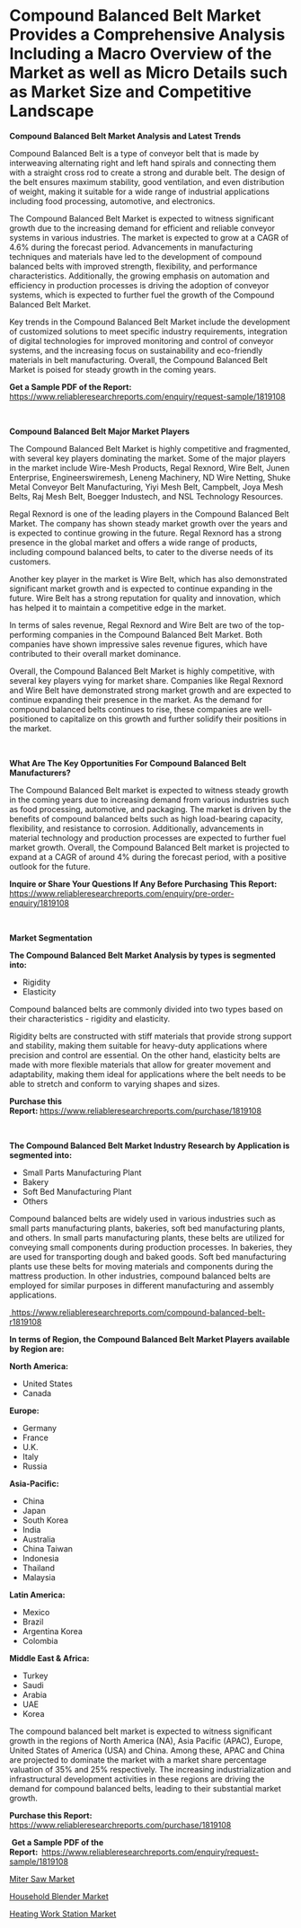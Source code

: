 <p><h1>Compound Balanced Belt Market Provides a Comprehensive Analysis Including a Macro Overview of the Market as well as Micro Details such as Market Size and Competitive Landscape</h1></p><p><strong>Compound Balanced Belt Market Analysis and Latest Trends</strong></p>
<p><p>Compound Balanced Belt is a type of conveyor belt that is made by interweaving alternating right and left hand spirals and connecting them with a straight cross rod to create a strong and durable belt. The design of the belt ensures maximum stability, good ventilation, and even distribution of weight, making it suitable for a wide range of industrial applications including food processing, automotive, and electronics.</p><p>The Compound Balanced Belt Market is expected to witness significant growth due to the increasing demand for efficient and reliable conveyor systems in various industries. The market is expected to grow at a CAGR of 4.6% during the forecast period. Advancements in manufacturing techniques and materials have led to the development of compound balanced belts with improved strength, flexibility, and performance characteristics. Additionally, the growing emphasis on automation and efficiency in production processes is driving the adoption of conveyor systems, which is expected to further fuel the growth of the Compound Balanced Belt Market.</p><p>Key trends in the Compound Balanced Belt Market include the development of customized solutions to meet specific industry requirements, integration of digital technologies for improved monitoring and control of conveyor systems, and the increasing focus on sustainability and eco-friendly materials in belt manufacturing. Overall, the Compound Balanced Belt Market is poised for steady growth in the coming years.</p></p>
<p><strong>Get a Sample PDF of the Report:&nbsp;</strong> <a href="https://www.reliableresearchreports.com/enquiry/request-sample/1819108">https://www.reliableresearchreports.com/enquiry/request-sample/1819108</a></p>
<p>&nbsp;</p>
<p><strong>Compound Balanced Belt Major Market Players</strong></p>
<p><p>The Compound Balanced Belt Market is highly competitive and fragmented, with several key players dominating the market. Some of the major players in the market include Wire-Mesh Products, Regal Rexnord, Wire Belt, Junen Enterprise, Engineerswiremesh, Leneng Machinery, ND Wire Netting, Shuke Metal Conveyor Belt Manufacturing, Yiyi Mesh Belt, Campbelt, Joya Mesh Belts, Raj Mesh Belt, Boegger Industech, and NSL Technology Resources.</p><p>Regal Rexnord is one of the leading players in the Compound Balanced Belt Market. The company has shown steady market growth over the years and is expected to continue growing in the future. Regal Rexnord has a strong presence in the global market and offers a wide range of products, including compound balanced belts, to cater to the diverse needs of its customers.</p><p>Another key player in the market is Wire Belt, which has also demonstrated significant market growth and is expected to continue expanding in the future. Wire Belt has a strong reputation for quality and innovation, which has helped it to maintain a competitive edge in the market.</p><p>In terms of sales revenue, Regal Rexnord and Wire Belt are two of the top-performing companies in the Compound Balanced Belt Market. Both companies have shown impressive sales revenue figures, which have contributed to their overall market dominance.</p><p>Overall, the Compound Balanced Belt Market is highly competitive, with several key players vying for market share. Companies like Regal Rexnord and Wire Belt have demonstrated strong market growth and are expected to continue expanding their presence in the market. As the demand for compound balanced belts continues to rise, these companies are well-positioned to capitalize on this growth and further solidify their positions in the market.</p></p>
<p>&nbsp;</p>
<p><strong>What Are The Key Opportunities For Compound Balanced Belt Manufacturers?</strong></p>
<p><p>The Compound Balanced Belt market is expected to witness steady growth in the coming years due to increasing demand from various industries such as food processing, automotive, and packaging. The market is driven by the benefits of compound balanced belts such as high load-bearing capacity, flexibility, and resistance to corrosion. Additionally, advancements in material technology and production processes are expected to further fuel market growth. Overall, the Compound Balanced Belt market is projected to expand at a CAGR of around 4% during the forecast period, with a positive outlook for the future.</p></p>
<p><strong>Inquire or Share Your Questions If Any Before Purchasing This Report:</strong> <a href="https://www.reliableresearchreports.com/enquiry/pre-order-enquiry/1819108">https://www.reliableresearchreports.com/enquiry/pre-order-enquiry/1819108</a></p>
<p>&nbsp;</p>
<p><strong>Market Segmentation</strong></p>
<p><strong>The Compound Balanced Belt Market Analysis by types is segmented into:</strong></p>
<p><ul><li>Rigidity</li><li>Elasticity</li></ul></p>
<p><p>Compound balanced belts are commonly divided into two types based on their characteristics - rigidity and elasticity. </p><p>Rigidity belts are constructed with stiff materials that provide strong support and stability, making them suitable for heavy-duty applications where precision and control are essential. On the other hand, elasticity belts are made with more flexible materials that allow for greater movement and adaptability, making them ideal for applications where the belt needs to be able to stretch and conform to varying shapes and sizes.</p></p>
<p><strong>Purchase this Report:&nbsp;</strong><a href="https://www.reliableresearchreports.com/purchase/1819108">https://www.reliableresearchreports.com/purchase/1819108</a></p>
<p>&nbsp;</p>
<p><strong>The Compound Balanced Belt Market Industry Research by Application is segmented into:</strong></p>
<p><ul><li>Small Parts Manufacturing Plant</li><li>Bakery</li><li>Soft Bed Manufacturing Plant</li><li>Others</li></ul></p>
<p><p>Compound balanced belts are widely used in various industries such as small parts manufacturing plants, bakeries, soft bed manufacturing plants, and others. In small parts manufacturing plants, these belts are utilized for conveying small components during production processes. In bakeries, they are used for transporting dough and baked goods. Soft bed manufacturing plants use these belts for moving materials and components during the mattress production. In other industries, compound balanced belts are employed for similar purposes in different manufacturing and assembly applications.</p></p>
<p><a href="https://www.reliableresearchreports.com/compound-balanced-belt-r1819108">&nbsp;https://www.reliableresearchreports.com/compound-balanced-belt-r1819108</a></p>
<p><strong>In terms of Region, the Compound Balanced Belt Market Players available by Region are:</strong></p>
<p>
    <p> <strong> North America: </strong>
        <ul>
            <li>United States</li>
            <li>Canada</li>
        </ul>
        </p> 
    <p> <strong> Europe: </strong>
        <ul>
            <li>Germany</li>
            <li>France</li>
            <li>U.K.</li>
            <li>Italy</li>
            <li>Russia</li>
        </ul>
        </p> 
    <p> <strong> Asia-Pacific: </strong>
        <ul>
            <li>China</li>
            <li>Japan</li>
            <li>South Korea</li>
            <li>India</li>
            <li>Australia</li>
            <li>China Taiwan</li>
            <li>Indonesia</li>
            <li>Thailand</li>
            <li>Malaysia</li>
        </ul>
        </p> 
    <p> <strong> Latin America: </strong>
        <ul>
            <li>Mexico</li>
            <li>Brazil</li>
            <li>Argentina Korea</li>
            <li>Colombia</li>
        </ul>
        </p> 
    <p> <strong> Middle East & Africa: </strong>
        <ul>
            <li>Turkey</li>
            <li>Saudi</li>
            <li>Arabia</li>
            <li>UAE</li>
            <li>Korea</li>
        </ul>
    </p>
    </p>
<p><p>The compound balanced belt market is expected to witness significant growth in the regions of North America (NA), Asia Pacific (APAC), Europe, United States of America (USA) and China. Among these, APAC and China are projected to dominate the market with a market share percentage valuation of 35% and 25% respectively. The increasing industrialization and infrastructural development activities in these regions are driving the demand for compound balanced belts, leading to their substantial market growth.</p></p>
<p><strong>Purchase this Report: </strong><a href="https://www.reliableresearchreports.com/purchase/1819108">https://www.reliableresearchreports.com/purchase/1819108</a></p>
<p>&nbsp;<strong>Get a Sample PDF of the Report:&nbsp;&nbsp;</strong><a href="https://www.reliableresearchreports.com/enquiry/request-sample/1819108">https://www.reliableresearchreports.com/enquiry/request-sample/1819108</a></p>
<p><strong></strong></p>
<p><p><a href="https://view.publitas.com/reportprime-1/miter-saw-market-furnishes-information-on-market-share-market-trends-and-market-growth/">Miter Saw Market</a></p><p><a href="https://three-jumbo-f6d.notion.site/Household-Blender-Market-Research-Report-Its-History-and-Forecast-2024-to-2031-bae68d195db74f05b23d8fa4d0dbb503">Household Blender Market</a></p><p><a href="https://github.com/NorbertYates/Market-Research-Report-List-4/blob/main/heating-work-station-market.md">Heating Work Station Market</a></p></p>